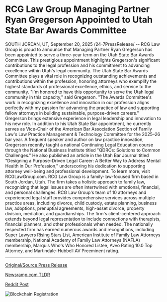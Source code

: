 # RCG Law Group Managing Partner Ryan Gregerson Appointed to Utah State Bar Awards Committee

SOUTH JORDAN, UT, September 20, 2025 /24-7PressRelease/ -- RCG Law Group is proud to announce that Managing Partner Ryan Gregerson has been appointed to serve a three-year term on the Utah State Bar Awards Committee. This prestigious appointment highlights Gregerson's significant contributions to the legal profession and his commitment to advancing excellence within Utah's legal community.  The Utah State Bar Awards Committee plays a vital role in recognizing outstanding achievements and contributions within the profession, honoring attorneys who exemplify the highest standards of professional excellence, ethics, and service to the community.  "I'm honored to have this opportunity to serve the Utah legal community in this capacity," said Gregerson. "The Awards Committee's work in recognizing excellence and innovation in our profession aligns perfectly with my passion for advancing the practice of law and supporting fellow attorneys in building sustainable, purpose-driven careers."  Gregerson brings extensive experience in legal leadership and innovation to his new role. In addition to his Utah State Bar appointment, he currently serves as Vice-Chair of the American Bar Association Section of Family Law's Law Practice Management & Technology Committee for the 2025–26 bar year.  A frequent speaker and author on law practice innovation, Gregerson recently taught a national Continuing Legal Education course through the National Business Institute titled "QDROs: Solutions to Common Challenges." He also published an article in the Utah Bar Journal titled "Designing a Purpose-Driven Legal Career: A Better Way to Address Mental Health in Our Profession," underscoring his dedication to supporting attorney well-being and professional development. To learn more, visit RCGLawGroup.com.  RCG Law Group is a family-law-focused firm based in South Jordan, Utah. The firm takes a holistic approach to family law, recognizing that legal issues are often intertwined with emotional, financial, and personal challenges.  RCG Law Group's team of 10 attorneys and experienced legal staff provides comprehensive services across multiple practice areas, including divorce, child custody, estate planning, business law, adoptions, prenuptial agreements, high-asset divorce, property division, mediation, and guardianships. The firm's client-centered approach extends beyond legal representation to include connections with therapists, financial planners, and other professionals when needed.  The nationally respected firm has earned numerous awards and recognitions, including Super Lawyers Rising Stars List, American Institute of Family Law Attorneys membership, National Academy of Family Law Attorneys (NAFLA) membership, Marquis Who's Who Honored Listee, Avvo Rating 10.0 Top Attorney, and Martindale-Hubbell AV Preeminent rating. 

---

[Original/Source Press Release](https://www.24-7pressrelease.com/press-release/526977/rcg-law-group-managing-partner-ryan-gregerson-appointed-to-utah-state-bar-awards-committee)
                    

[Newsramp.com TLDR](https://newsramp.com/curated-news/rcg-law-group-partner-appointed-to-utah-state-bar-awards-committee/6e98defa82a4acdc9fd72b8c6f162027) 

 



[Reddit Post](https://www.reddit.com/r/AwardsAndRecognition/comments/1nlrpvi/rcg_law_group_partner_appointed_to_utah_state_bar/) 



![Blockchain Registration](https://cdn.newsramp.app/24-7PressRelease/qrcode/259/20/quay2zgd.webp)